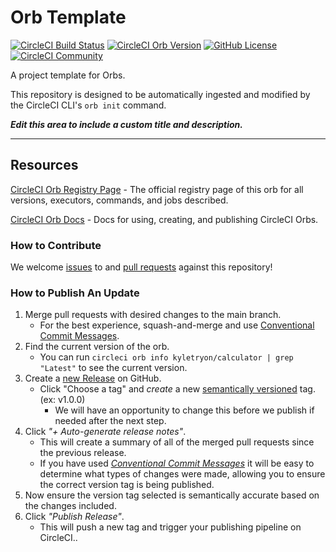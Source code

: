 # Orb Template


[![CircleCI Build Status](https://circleci.com/gh/KyleTryon/calculator-orb.svg?style=shield "CircleCI Build Status")](https://circleci.com/gh/KyleTryon/calculator-orb) [![CircleCI Orb Version](https://badges.circleci.com/orbs/kyletryon/calculator.svg)](https://circleci.com/orbs/registry/orb/kyletryon/calculator) [![GitHub License](https://img.shields.io/badge/license-MIT-lightgrey.svg)](https://raw.githubusercontent.com/KyleTryon/calculator-orb/master/LICENSE) [![CircleCI Community](https://img.shields.io/badge/community-CircleCI%20Discuss-343434.svg)](https://discuss.circleci.com/c/ecosystem/orbs)



A project template for Orbs.

This repository is designed to be automatically ingested and modified by the CircleCI CLI's `orb init` command.

_**Edit this area to include a custom title and description.**_

---

## Resources

[CircleCI Orb Registry Page](https://circleci.com/orbs/registry/orb/kyletryon/calculator) - The official registry page of this orb for all versions, executors, commands, and jobs described.

[CircleCI Orb Docs](https://circleci.com/docs/2.0/orb-intro/#section=configuration) - Docs for using, creating, and publishing CircleCI Orbs.

### How to Contribute

We welcome [issues](https://github.com/KyleTryon/calculator-orb/issues) to and [pull requests](https://github.com/KyleTryon/calculator-orb/pulls) against this repository!

### How to Publish An Update
1. Merge pull requests with desired changes to the main branch.
    - For the best experience, squash-and-merge and use [Conventional Commit Messages](https://conventionalcommits.org/).
2. Find the current version of the orb.
    - You can run `circleci orb info kyletryon/calculator | grep "Latest"` to see the current version.
3. Create a [new Release](https://github.com/KyleTryon/calculator-orb/releases/new) on GitHub.
    - Click "Choose a tag" and _create_ a new [semantically versioned](http://semver.org/) tag. (ex: v1.0.0)
      - We will have an opportunity to change this before we publish if needed after the next step.
4.  Click _"+ Auto-generate release notes"_.
    - This will create a summary of all of the merged pull requests since the previous release.
    - If you have used _[Conventional Commit Messages](https://conventionalcommits.org/)_ it will be easy to determine what types of changes were made, allowing you to ensure the correct version tag is being published.
5. Now ensure the version tag selected is semantically accurate based on the changes included.
6. Click _"Publish Release"_.
    - This will push a new tag and trigger your publishing pipeline on CircleCI..